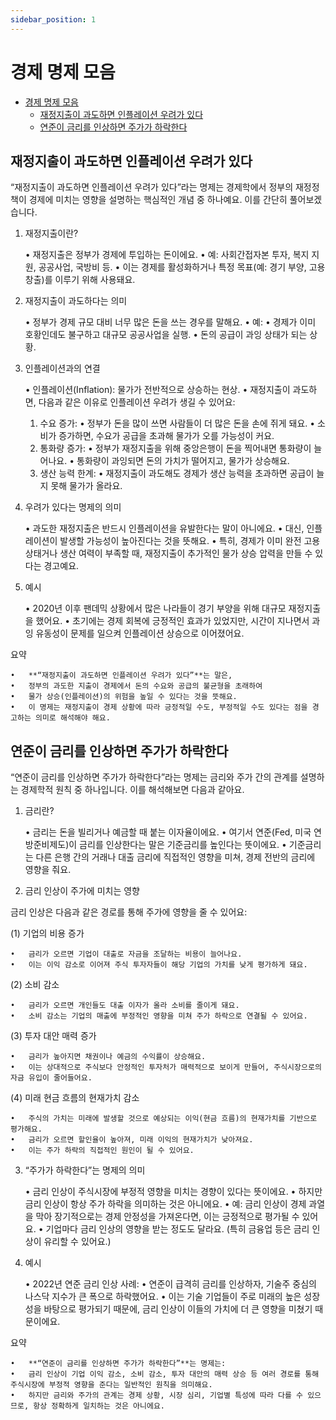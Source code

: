 ```yaml
---
sidebar_position: 1
---
```


# 경제 명제 모음    

- [경제 명제 모음](#경제-명제-모음)
	- [재정지출이 과도하면 인플레이션 우려가 있다](#재정지출이-과도하면-인플레이션-우려가-있다)
	- [연준이 금리를 인상하면 주가가 하락한다](#연준이-금리를-인상하면-주가가-하락한다)


## 재정지출이 과도하면 인플레이션 우려가 있다

“재정지출이 과도하면 인플레이션 우려가 있다”라는 명제는 경제학에서 정부의 재정정책이 경제에 미치는 영향을 설명하는 핵심적인 개념 중 하나예요. 이를 간단히 풀어보겠습니다.

1. 재정지출이란?

	•	재정지출은 정부가 경제에 투입하는 돈이에요.
	•	예: 사회간접자본 투자, 복지 지원, 공공사업, 국방비 등.
	•	이는 경제를 활성화하거나 특정 목표(예: 경기 부양, 고용 창출)를 이루기 위해 사용돼요.

2. 재정지출이 과도하다는 의미

	•	정부가 경제 규모 대비 너무 많은 돈을 쓰는 경우를 말해요.
	•	예:
	•	경제가 이미 호황인데도 불구하고 대규모 공공사업을 실행.
	•	돈의 공급이 과잉 상태가 되는 상황.

3. 인플레이션과의 연결

	•	인플레이션(Inflation): 물가가 전반적으로 상승하는 현상.
	•	재정지출이 과도하면, 다음과 같은 이유로 인플레이션 우려가 생길 수 있어요:
	1.	수요 증가:
	•	정부가 돈을 많이 쓰면 사람들이 더 많은 돈을 손에 쥐게 돼요.
	•	소비가 증가하면, 수요가 공급을 초과해 물가가 오를 가능성이 커요.
	2.	통화량 증가:
	•	정부가 재정지출을 위해 중앙은행이 돈을 찍어내면 통화량이 늘어나요.
	•	통화량이 과잉되면 돈의 가치가 떨어지고, 물가가 상승해요.
	3.	생산 능력 한계:
	•	재정지출이 과도해도 경제가 생산 능력을 초과하면 공급이 늘지 못해 물가가 올라요.

4. 우려가 있다는 명제의 의미

	•	과도한 재정지출은 반드시 인플레이션을 유발한다는 말이 아니에요.
	•	대신, 인플레이션이 발생할 가능성이 높아진다는 것을 뜻해요.
	•	특히, 경제가 이미 완전 고용 상태거나 생산 여력이 부족할 때, 재정지출이 추가적인 물가 상승 압력을 만들 수 있다는 경고예요.

5. 예시

	•	2020년 이후 팬데믹 상황에서 많은 나라들이 경기 부양을 위해 대규모 재정지출을 했어요.
	•	초기에는 경제 회복에 긍정적인 효과가 있었지만, 시간이 지나면서 과잉 유동성이 문제를 일으켜 인플레이션 상승으로 이어졌어요.

요약

	•	**“재정지출이 과도하면 인플레이션 우려가 있다”**는 말은,
	•	정부의 과도한 지출이 경제에서 돈의 수요와 공급의 불균형을 초래하여
	•	물가 상승(인플레이션)의 위험을 높일 수 있다는 것을 뜻해요.
	•	이 명제는 재정지출이 경제 상황에 따라 긍정적일 수도, 부정적일 수도 있다는 점을 경고하는 의미로 해석해야 해요.

##  연준이 금리를 인상하면 주가가 하락한다  


“연준이 금리를 인상하면 주가가 하락한다”라는 명제는 금리와 주가 간의 관계를 설명하는 경제학적 원칙 중 하나입니다. 이를 해석해보면 다음과 같아요.

1. 금리란?

	•	금리는 돈을 빌리거나 예금할 때 붙는 이자율이에요.
	•	여기서 연준(Fed, 미국 연방준비제도)이 금리를 인상한다는 말은 기준금리를 높인다는 뜻이에요.
	•	기준금리는 다른 은행 간의 거래나 대출 금리에 직접적인 영향을 미쳐, 경제 전반의 금리에 영향을 줘요.

2. 금리 인상이 주가에 미치는 영향

금리 인상은 다음과 같은 경로를 통해 주가에 영향을 줄 수 있어요:

(1) 기업의 비용 증가

	•	금리가 오르면 기업이 대출로 자금을 조달하는 비용이 늘어나요.
	•	이는 이익 감소로 이어져 주식 투자자들이 해당 기업의 가치를 낮게 평가하게 돼요.

(2) 소비 감소

	•	금리가 오르면 개인들도 대출 이자가 올라 소비를 줄이게 돼요.
	•	소비 감소는 기업의 매출에 부정적인 영향을 미쳐 주가 하락으로 연결될 수 있어요.

(3) 투자 대안 매력 증가

	•	금리가 높아지면 채권이나 예금의 수익률이 상승해요.
	•	이는 상대적으로 주식보다 안정적인 투자처가 매력적으로 보이게 만들어, 주식시장으로의 자금 유입이 줄어들어요.

(4) 미래 현금 흐름의 현재가치 감소

	•	주식의 가치는 미래에 발생할 것으로 예상되는 이익(현금 흐름)의 현재가치를 기반으로 평가해요.
	•	금리가 오르면 할인율이 높아져, 미래 이익의 현재가치가 낮아져요.
	•	이는 주가 하락의 직접적인 원인이 될 수 있어요.

3. “주가가 하락한다”는 명제의 의미

	•	금리 인상이 주식시장에 부정적 영향을 미치는 경향이 있다는 뜻이에요.
	•	하지만 금리 인상이 항상 주가 하락을 의미하는 것은 아니에요.
	•	예: 금리 인상이 경제 과열을 막아 장기적으로는 경제 안정성을 가져온다면, 이는 긍정적으로 평가될 수 있어요.
	•	기업마다 금리 인상의 영향을 받는 정도도 달라요. (특히 금융업 등은 금리 인상이 유리할 수 있어요.)

4. 예시

	•	2022년 연준 금리 인상 사례:
	•	연준이 급격히 금리를 인상하자, 기술주 중심의 나스닥 지수가 큰 폭으로 하락했어요.
	•	이는 기술 기업들이 주로 미래의 높은 성장성을 바탕으로 평가되기 때문에, 금리 인상이 이들의 가치에 더 큰 영향을 미쳤기 때문이에요.

요약

	•	**“연준이 금리를 인상하면 주가가 하락한다”**는 명제는:
	•	금리 인상이 기업 이익 감소, 소비 감소, 투자 대안의 매력 상승 등 여러 경로를 통해 주식시장에 부정적 영향을 준다는 일반적인 원칙을 의미해요.
	•	하지만 금리와 주가의 관계는 경제 상황, 시장 심리, 기업별 특성에 따라 다를 수 있으므로, 항상 정확하게 일치하는 것은 아니에요.